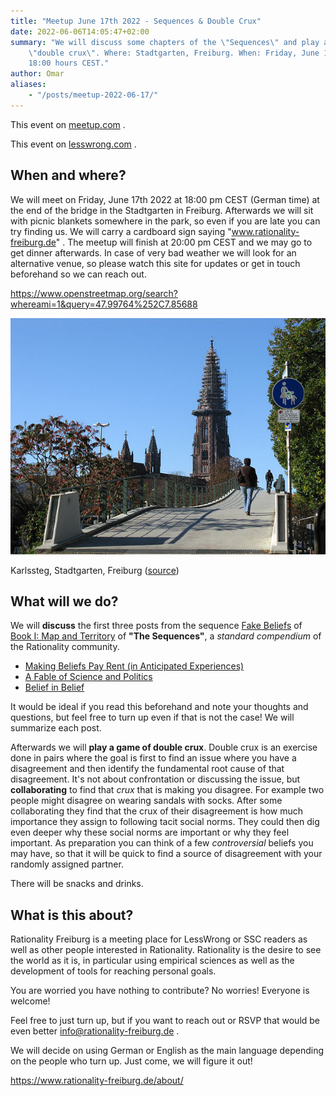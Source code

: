 ```yaml
---
title: "Meetup June 17th 2022 - Sequences & Double Crux"
date: 2022-06-06T14:05:47+02:00
summary: "We will discuss some chapters of the \"Sequences\" and play a game of
    \"double crux\". Where: Stadtgarten, Freiburg. When: Friday, June 17th 2022 at
    18:00 hours CEST."
author: Omar
aliases:
    - "/posts/meetup-2022-06-17/"
---
```


This event on [meetup.com](https://www.meetup.com/de-DE/rationality-freiburg/events/286342300/) .

This event on [lesswrong.com](https://www.lesswrong.com/events/rsXxvQK3KfK2nrEiQ/freiburg-sequences-and-double-crux) .

## When and where?

We will meet on Friday, June 17th 2022 at 18:00 pm CEST (German time) at the
end of the bridge in the Stadtgarten in Freiburg. Afterwards we will sit with
picnic blankets somewhere in the park, so even if you are late you can try
finding us. We will carry a cardboard sign saying "www.rationality-freiburg.de"
. The meetup will finish at 20:00 pm CEST and we may go to get dinner
afterwards. In case of very bad weather we will look for an alternative venue,
so please watch this site for updates or get in touch beforehand so we can
reach out.

https://www.openstreetmap.org/search?whereami=1&query=47.99764%252C7.85688

![Karlssteg, Stadtgarten, Freiburg](karlssteg.jpg 'Karlssteg, Stadtgarten, Freiburg')

Karlssteg, Stadtgarten, Freiburg ([source](https://commons.wikimedia.org/wiki/Category:Karlssteg?uselang=de#/media/File:Karlssteg1.jpg))

## What will we do?

We will **discuss** the first three posts from the sequence [Fake
Beliefs](https://www.readthesequences.com/Fake-Beliefs-Sequence) of [Book I:
Map and Territory](https://www.readthesequences.com/Book-I-Map-And-Territory)
of **"The Sequences"**, a _standard compendium_ of the Rationality community.

* [Making Beliefs Pay Rent (in Anticipated Experiences)](https://www.readthesequences.com/Making-Beliefs-Pay-Rent-In-Anticipated-Experiences)
* [A Fable of Science and Politics](https://www.readthesequences.com/A-Fable-Of-Science-And-Politics)
* [Belief in Belief](https://www.readthesequences.com/Belief-In-Belief)

It would be ideal if you read this beforehand and note your thoughts and
questions, but feel free to turn up even if that is not the case! We will
summarize each post.

Afterwards we will **play a game of double crux**. Double crux is an exercise
done in pairs where the goal is first to find an issue where you have a
disagreement and then identify the fundamental root cause of that disagreement.
It's not about confrontation or discussing the issue, but **collaborating** to
find that _crux_ that is making you disagree. For example two
people might disagree on wearing sandals with socks. After some collaborating
they find that the crux of their disagreement is how much importance they
assign to following tacit social norms. They could then dig even deeper why
these social norms are important or why they feel important. As preparation
you can think of a few _controversial_ beliefs you may have, so that it will be
quick to find a source of disagreement with your randomly assigned partner.

There will be snacks and drinks.


## What is this about?

Rationality Freiburg is a meeting place for LessWrong or SSC readers as well as
other people interested in Rationality. Rationality is the desire to see the
world as it is, in particular using empirical sciences as well as the
development of tools for reaching personal goals.

You are worried you have nothing to contribute? No worries! Everyone is
welcome!

Feel free to just turn up, but if you want to reach out or RSVP that would be
even better info@rationality-freiburg.de .

We will decide on using German or English as the main language depending on the
people who turn up. Just come, we will figure it out!

https://www.rationality-freiburg.de/about/
